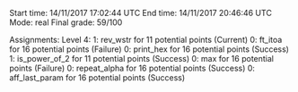 Start time: 14/11/2017 17:02:44 UTC
End time: 14/11/2017 20:46:46 UTC
Mode: real
Final grade: 59/100

Assignments:
  Level 4:
    1: rev_wstr for 11 potential points (Current)
    0: ft_itoa for 16 potential points (Failure)
    0: print_hex for 16 potential points (Success)
    1: is_power_of_2 for 11 potential points (Success)
    0: max for 16 potential points (Failure)
    0: repeat_alpha for 16 potential points (Success)
    0: aff_last_param for 16 potential points (Success)
